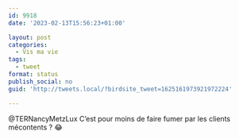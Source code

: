 ```yaml
---
id: 9918
date: '2023-02-13T15:56:23+01:00'

layout: post
categories:
  - Vis ma vie
tags:
  - tweet
format: status
publish_social: no
guid: 'http://tweets.local/?birdsite_tweet=1625161973921972224'

---
```


@TERNancyMetzLux C’est pour moins de faire fumer par les clients mécontents ? 😂